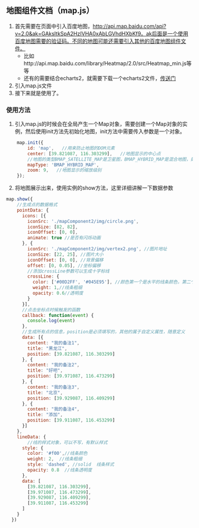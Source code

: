 ## 地图组件文档（map.js）
1. 首先需要在页面中引入百度地图，http://api.map.baidu.com/api?v=2.0&ak=GAksItkSpA2HzIVHA0xAbLGVhdHXbKf9。ak后面是一个使用百度地图需要的验证码。不同的地图可能还需要引入其他的百度地图组件文件。
    - 比如http://api.map.baidu.com/library/Heatmap/2.0/src/Heatmap_min.js等等
    - 还有的需要结合echarts2，就需要下载一个echarts2文件，[传送门](http://echarts.baidu.com/echarts2/)
2. 引入map.js文件
3. 接下来就是使用了。

### 使用方法
1. 引入map.js的时候会在全局产生一个Map对象，需要创建一个Map对象的实例，然后使用init方法先初始化地图，init方法中需要传入参数是一个对象。

```javascript
    map.init({
        id: 'map',   //用来防止地图的DOM元素
        center: [39.821087, 116.303299],   //地图显示的中心点
        //地图的类型BMAP_SATELLITE_MAP是卫星图，BMAP_HYBRID_MAP是混合地图，如果不加入这个参数的话，默认是普通地图
        mapType: 'BMAP_HYBRID_MAP',   
        zoom: 9,   //地图显示的缩放级别
    });
```

2. 将地图展示出来，使用实例的show方法，这里详细讲解一下数据参数

```javascript
map.show({
    //生成点的数据格式
    pointData: {
      icons: [{
        iconSrc: './mapComponent2/img/circle.png',
        iconSize: [82, 82],
        iconOffset: [0, 0],
        animate: true //是否有闪烁动画
      }, {
        iconSrc: './mapComponent2/img/vertex2.png', //图片地址
        iconSize: [22, 25], //图片大小
        iconOffset: [0, 0], //背景偏移
        offset: [0, 0.05], //坐标偏移
        //添加crossLine参数可以生成十字标线
        crossLine: {
          color: ['#00D2FF', '#045E95'], //颜色第一个是水平的线条颜色，第二个是竖直的线条的颜色
          weight: 1,//线条粗细
          opacity: 0.6//透明度
        }
      }],
      //点击坐标点时候触发的函数
      callback: function(event) {
        console.log(event)
      },
      //生成所有点的信息，position是必须填写的，其他的属于自定义属性，随意定义
      data: [{
        content: "我的备注1",
        title: "黑龙江",
        position: [39.821087, 116.303299]
      }, {
        content: "我的备注2",
        title: "好吧",
        position: [39.971087, 116.473299]
      }, {
        content: "我的备注3",
        title: "北京",
        position: [39.929087, 116.409299]
      }, {
        content: "我的备注4",
        title: "添加",
        position: [39.911087, 116.453299]
      }]
    },
    lineData: {
        //线的样式对象，可以不写，有默认样式
      style: {
        color: '#f00',//线条颜色
        weight: 2,  //线条粗细
        style: 'dashed', //solid  线条样式
        opacity: 0.8  //线条透明度
      },
      data: [
        [39.821087, 116.303299],
        [39.971087, 116.473299],
        [39.929087, 116.409299],
        [39.911087, 116.453299]
      ]
    }
  })
```